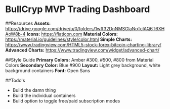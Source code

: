 # BullCryp MVP Trading Dashboard 

##Resources
**Assets:** https://drive.google.com/drive/u/0/folders/1wff32DnNMSGlaNpTclAQ6T6XHAoW8b-4
**Icons:** https://flaticon.com
**Material Colors:** https://material.io/guidelines/style/color.html
**Simple Charts:** https://www.tradingview.com/HTML5-stock-forex-bitcoin-charting-library/
**Advanced Charts:** https://www.tradingview.com/widget/advanced-chart/

##Style Guide
**Primary Colors:** Amber #300, #500, #800 from Material Colors
**Secondary Color:** Blue #900
**Layout:** Light grey background, white background containers
**Font:** Open Sans

##Todo's
- Build the damn thing
- Build the individual containers
- Build option to toggle free/paid subscription modes